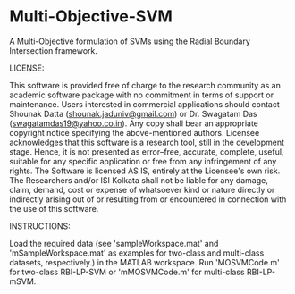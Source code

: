 # Multi-Objective-SVM
A Multi-Objective formulation of SVMs using the Radial Boundary Intersection  framework.

LICENSE:

This software is provided free of charge to the research community as an academic software package with no commitment in terms of support or maintenance.
Users interested in commercial applications should contact Shounak Datta (shounak.jaduniv@gmail.com) or Dr. Swagatam Das (swagatamdas19@yahoo.co.in).
Any copy shall bear an appropriate copyright notice specifying the above-mentioned authors.
Licensee acknowledges that this software is a research tool, still in the development stage. Hence, it is not presented as error–free, accurate, complete, useful, suitable for any specific application or free from any infringement of any rights. The Software is licensed AS IS, entirely at the Licensee's own risk.
The Researchers and/or ISI Kolkata shall not be liable for any damage, claim, demand, cost or expense of whatsoever kind or nature directly or indirectly arising out of or resulting from or encountered in connection with the use of this software.

INSTRUCTIONS:

Load the required data (see 'sampleWorkspace.mat' and 'mSampleWorkspace.mat' as examples for two-class and multi-class datasets, respectively.) in the MATLAB workspace.
Run 'MOSVMCode.m' for two-class RBI-LP-SVM or 'mMOSVMCode.m' for multi-class RBI-LP-mSVM.
